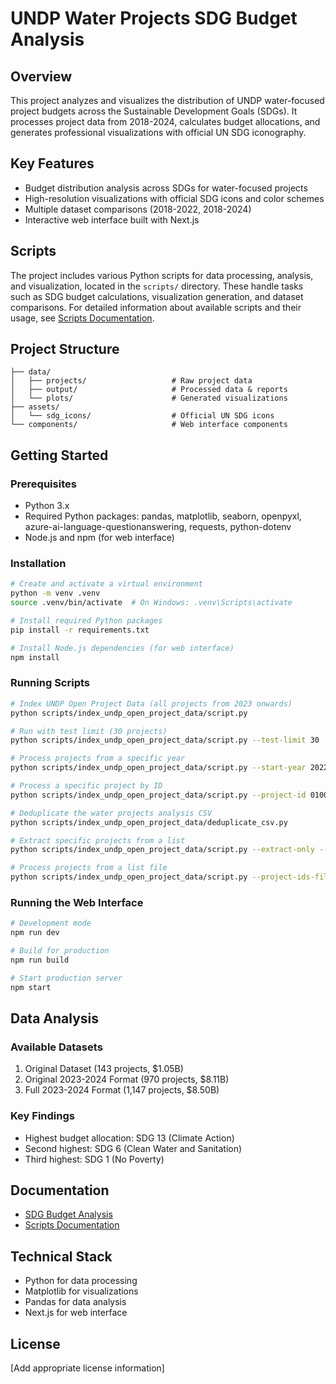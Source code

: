 # UNDP Water Projects SDG Budget Analysis

## Overview
This project analyzes and visualizes the distribution of UNDP water-focused project budgets across the Sustainable Development Goals (SDGs). It processes project data from 2018-2024, calculates budget allocations, and generates professional visualizations with official UN SDG iconography.

## Key Features
- Budget distribution analysis across SDGs for water-focused projects
- High-resolution visualizations with official SDG icons and color schemes
- Multiple dataset comparisons (2018-2022, 2018-2024)
- Interactive web interface built with Next.js

## Scripts
The project includes various Python scripts for data processing, analysis, and visualization, located in the `scripts/` directory. These handle tasks such as SDG budget calculations, visualization generation, and dataset comparisons. For detailed information about available scripts and their usage, see [Scripts Documentation](scripts/README.md).

## Project Structure
```
├── data/
│   ├── projects/                   # Raw project data
│   ├── output/                     # Processed data & reports
│   └── plots/                      # Generated visualizations
├── assets/
│   └── sdg_icons/                  # Official UN SDG icons
└── components/                     # Web interface components
```

## Getting Started

### Prerequisites
- Python 3.x
- Required Python packages: pandas, matplotlib, seaborn, openpyxl, azure-ai-language-questionanswering, requests, python-dotenv
- Node.js and npm (for web interface)

### Installation
```bash
# Create and activate a virtual environment
python -m venv .venv
source .venv/bin/activate  # On Windows: .venv\Scripts\activate

# Install required Python packages
pip install -r requirements.txt

# Install Node.js dependencies (for web interface)
npm install
```

### Running Scripts
```bash
# Index UNDP Open Project Data (all projects from 2023 onwards)
python scripts/index_undp_open_project_data/script.py

# Run with test limit (30 projects)
python scripts/index_undp_open_project_data/script.py --test-limit 30

# Process projects from a specific year
python scripts/index_undp_open_project_data/script.py --start-year 2022

# Process a specific project by ID
python scripts/index_undp_open_project_data/script.py --project-id 01000282

# Deduplicate the water projects analysis CSV
python scripts/index_undp_open_project_data/deduplicate_csv.py

# Extract specific projects from a list
python scripts/index_undp_open_project_data/script.py --extract-only --project-ids-file data/project_ids_list.txt --extract-output data/extracted_water_projects.csv

# Process projects from a list file
python scripts/index_undp_open_project_data/script.py --project-ids-file data/project_ids_list.txt --extract-output data/extracted_water_projects.csv
```

### Running the Web Interface
```bash
# Development mode
npm run dev

# Build for production
npm run build

# Start production server
npm start
```

## Data Analysis

### Available Datasets
1. Original Dataset (143 projects, $1.05B)
2. Original 2023-2024 Format (970 projects, $8.11B)
3. Full 2023-2024 Format (1,147 projects, $8.50B)

### Key Findings
- Highest budget allocation: SDG 13 (Climate Action)
- Second highest: SDG 6 (Clean Water and Sanitation)
- Third highest: SDG 1 (No Poverty)

## Documentation
- [SDG Budget Analysis](data/projects/README.md)
- [Scripts Documentation](scripts/README.md)

## Technical Stack
- Python for data processing
- Matplotlib for visualizations
- Pandas for data analysis
- Next.js for web interface

## License
[Add appropriate license information]
